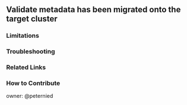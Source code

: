 ## Validate metadata has been migrated onto the target cluster

### Limitations

### Troubleshooting

### Related Links

### How to Contribute

owner: @peternied